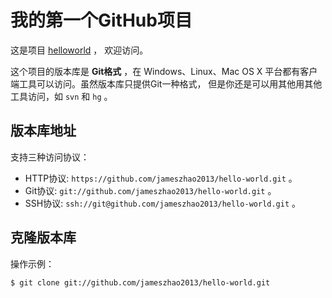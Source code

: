 # 我的第一个GitHub项目

这是项目 [helloworld](https://github.com/jameszhao2013/hello-world) ，
欢迎访问。

这个项目的版本库是 **Git格式** ，在 Windows、Linux、Mac OS X
平台都有客户端工具可以访问。虽然版本库只提供Git一种格式，
但是你还是可以用其他用其他工具访问，如 ``svn`` 和 ``hg`` 。

## 版本库地址

支持三种访问协议：

* HTTP协议: `https://github.com/jameszhao2013/hello-world.git` 。
* Git协议: `git://github.com/jameszhao2013/hello-world.git` 。
* SSH协议: `ssh://git@github.com/jameszhao2013/hello-world.git` 。

## 克隆版本库

操作示例：

    $ git clone git://github.com/jameszhao2013/hello-world.git
